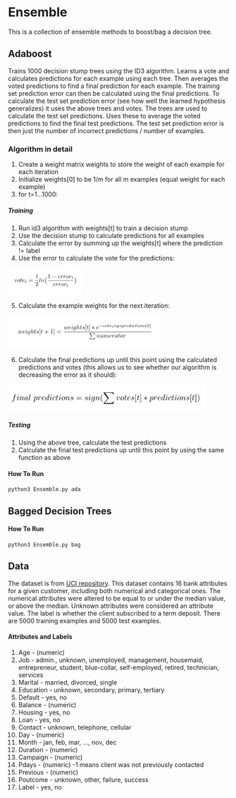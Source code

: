 # Ensemble
This is a collection of ensemble methods to boost/bag a decision tree.

## Adaboost
Trains 1000 decision stump trees using the ID3 algorithm. Learns a vote and calculates predictions for each example using each tree. Then averages the voted predictions to find a final prediction for each example. The training set prediction error can then be calculated using the final predictions. To calculate the test set prediction error (see how well the learned hypothesis generalizes) it uses the above trees and votes. The trees are used to calculate the test set predictions. Uses these to average the voted predictions to find the final test predictions. The test set prediction error is then just the number of incorrect predictions / number of examples.

### Algorithm in detail
1. Create a weight matrix weights to store the weight of each example for each iteration
2. Initialize weights[0] to be 1/m for all m examples (equal weight for each example)
3. for t=1...1000: 
##### Training
1. Run id3 algorithm with weights[t] to train a decision stump
2. Use the decision stump to calculate predictions for all examples
3. Calculate the error by summing up the weights[t] where the prediction != label
4. Use the error to calculate the vote for the predictions: 
<img src="https://github.com/solosoren/CS5350-MachineLearning/blob/master/EnsembleLearning/Images/Vote.png" height="60">  

5. Calculate the example weights for the next iteration: 
<img src="https://github.com/solosoren/CS5350-MachineLearning/blob/master/EnsembleLearning/Images/Weights.png" height="75">  

6. Calculate the final predictions up until this point using the calculated predictions and votes (this allows us to see whether our algorithm is decreasing the error as it should): 
<img src="https://github.com/solosoren/CS5350-MachineLearning/blob/master/EnsembleLearning/Images/Final_Predictions.png" height="60">
    
##### Testing
1. Using the above tree, calculate the test predictions
2. Calculate the final test predictions up until this point by using the same function as above


#### How To Run
```
python3 Ensemble.py ada
```

## Bagged Decision Trees

#### How To Run
```
python3 Ensemble.py bag
```

## Data
The dataset is from [UCI repository](https://archive.ics.uci.edu/ml/datasets/Bank+Marketing). This dataset contains 16 bank attributes for a given customer, including both numerical and categorical ones. The numerical attributes were altered to be equal to or under the median value, or above the median. Unknown attributes were considered an attribute value. The label is whether the client subscribed to a term deposit. There are 5000 training examples and 5000 test examples.
#### Attributes and Labels
1. Age - (numeric)
2. Job - admin., unknown, unemployed, management, housemaid, entrepreneur, student, blue-collar, self-employed, retired, technician, services
3. Marital - married, divorced, single
4. Education - unknown, secondary, primary, tertiary
5. Default - yes, no
6. Balance - (numeric)
7. Housing - yes, no
8. Loan - yes, no
9. Contact - unknown, telephone, cellular
10. Day - (numeric)
11. Month - jan, feb, mar, ..., nov, dec
12. Duration - (numeric)
13. Campaign - (numeric)
14. Pdays - (numeric) -1 means client was not previously contacted
15. Previous - (numeric)
16. Poutcome - unknown, other, failure, success
17. Label - yes, no
